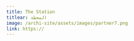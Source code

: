 ```yaml
---
title: The Station
titlear: المحطة
image: /archi-site/assets/images/partner7.png
link: https://
---
```

